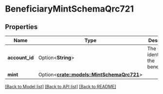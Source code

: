 # BeneficiaryMintSchemaQrc721

## Properties

Name | Type | Description | Notes
------------ | ------------- | ------------- | -------------
**account_id** | Option<**String**> | The unique identifiers of the beneficiaries | [optional]
**mint** | Option<[**crate::models::MintSchemaQrc721**](MintSchemaQrc721.md)> |  | [optional]

[[Back to Model list]](../README.md#documentation-for-models) [[Back to API list]](../README.md#documentation-for-api-endpoints) [[Back to README]](../README.md)


